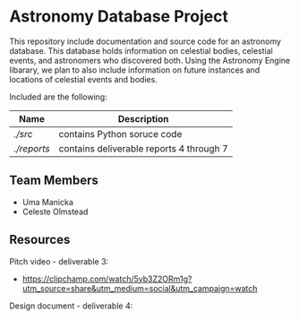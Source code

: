 # Astronomy Database Project

This repository include documentation and source code for an astronomy database. This database holds information on celestial bodies, celestial events, and astronomers who discovered both. Using the Astronomy Engine libarary, we plan to also include information on future instances and locations of celestial events and bodies.

Included are the following:

| Name | Description |
|------|-------------|
| *./src* | contains Python soruce code |
| *./reports* | contains deliverable reports 4 through 7 |


## Team  Members

* Uma Manicka
* Celeste Olmstead


## Resources

Pitch video - deliverable 3:

* https://clipchamp.com/watch/5yb3Z2ORm1g?utm_source=share&utm_medium=social&utm_campaign=watch

Design document - deliverable 4:
